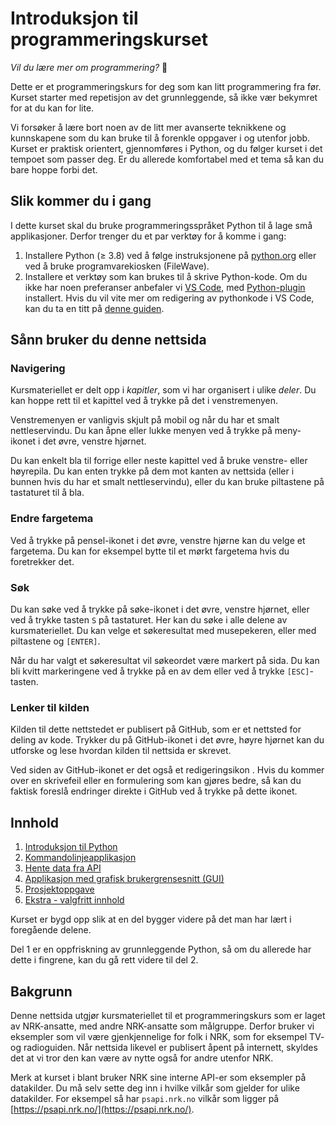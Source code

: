 # Introduksjon til programmeringskurset

_Vil du lære mer om programmering?_ 🎉

Dette er et programmeringskurs for deg som kan litt programmering fra før.
Kurset starter med repetisjon av det grunnleggende, så ikke vær bekymret for at du kan for lite.

Vi forsøker å lære bort noen av de litt mer avanserte teknikkene og kunnskapene som du kan bruke til å forenkle oppgaver i og utenfor jobb.
Kurset er praktisk orientert, gjennomføres i Python, og du følger kurset i det tempoet som passer deg.
Er du allerede komfortabel med et tema så kan du bare hoppe forbi det.


## Slik kommer du i gang

I dette kurset skal du bruke programmeringsspråket Python til å lage små applikasjoner. Derfor trenger du et par verktøy for å komme i gang:

1. Installere Python (&ge; 3.8) ved å følge instruksjonene på [python.org][python-nedlasting] eller ved å bruke programvarekiosken (FileWave).
2. Installere et verktøy som kan brukes til å skrive Python-kode.
   Om du ikke har noen preferanser anbefaler vi [VS Code][vs-code],
   med [Python-plugin][vs-code-python-plugin] installert.
   Hvis du vil vite mer om redigering av pythonkode i VS Code, kan du ta en titt på [denne guiden][vs-code-python-docs].

[python-nedlasting]: https://www.python.org/downloads/
[vs-code]: https://code.visualstudio.com/
[vs-code-python-plugin]: https://marketplace.visualstudio.com/items?itemName=ms-python.python
[vs-code-python-docs]: https://code.visualstudio.com/docs/languages/python


## Sånn bruker du denne nettsida

### Navigering

Kursmateriellet er delt opp i _kapitler_, som vi har organisert i ulike _deler_.
Du kan hoppe rett til et kapittel ved å trykke på det i venstremenyen.

Venstremenyen er vanligvis skjult på mobil og når du har et smalt nettleservindu.
Du kan åpne eller lukke menyen ved å trykke på meny-ikonet <i class="fa fa-bars"></i> i det øvre, venstre hjørnet.

Du kan enkelt bla til forrige eller neste kapittel ved å bruke venstre- eller høyrepila.
Du kan enten trykke på dem mot kanten av nettsida (eller i bunnen hvis du har et smalt nettleservindu), eller du kan bruke piltastene på tastaturet til å bla.


### Endre fargetema

Ved å trykke på pensel-ikonet <i class="fa fa-paint-brush"></i> i det øvre, venstre hjørne kan du velge et fargetema.
Du kan for eksempel bytte til et mørkt fargetema hvis du foretrekker det.


### Søk

Du kan søke ved å trykke på søke-ikonet <i class="fa fa-search"></i> i det øvre, venstre hjørnet,
eller ved å trykke tasten `S` på tastaturet.
Her kan du søke i alle delene av kursmateriellet.
Du kan velge et søkeresultat med musepekeren, eller med piltastene og `[ENTER]`.

Når du har valgt et søkeresultat vil søkeordet være markert på sida.
Du kan bli kvitt markeringene ved å trykke på en av dem eller ved å trykke `[ESC]`-tasten.


### Lenker til kilden

Kilden til dette nettstedet er publisert på GitHub, som er et nettsted for deling av kode.
Trykker du på GitHub-ikonet <i class="fa fa-github"></i> i det øvre, høyre hjørnet kan du utforske og lese hvordan kilden til nettsida er skrevet.

Ved siden av GitHub-ikonet er det også et redigeringsikon <i class="fa fa-edit"></i>.
Hvis du kommer over en skrivefeil eller en formulering som kan gjøres bedre, så kan du faktisk foreslå endringer direkte i GitHub ved å trykke på dette ikonet.


## Innhold

1. [Introduksjon til Python](kap1/)
2. [Kommandolinjeapplikasjon](kap2/)
3. [Hente data fra API](kap3/)
4. [Applikasjon med grafisk brukergrensesnitt (GUI)](kap4/)
5. [Prosjektoppgave](prosjektoppgave/)
6. [Ekstra - valgfritt innhold](ekstra/)
 
Kurset er bygd opp slik at en del bygger videre på det man har lært i foregående delene.

Del 1 er en oppfriskning av grunnleggende Python, så om du allerede har dette i fingrene, kan du gå rett videre til del 2.


## Bakgrunn

Denne nettsida utgjør kursmateriellet til et programmeringskurs som er laget av NRK-ansatte, med andre NRK-ansatte som målgruppe.
Derfor bruker vi eksempler som vil være gjenkjennelige for folk i NRK, som for eksempel TV- og radioguiden.
Når nettsida likevel er publisert åpent på internett, skyldes det at vi tror den kan være av nytte også for andre utenfor NRK.

Merk at kurset i blant bruker NRK sine interne API-er som eksempler på datakilder.
Du må selv sette deg inn i hvilke vilkår som gjelder for ulike datakilder.
For eksempel så har `psapi.nrk.no` vilkår som ligger på [https://psapi.nrk.no/](https://psapi.nrk.no/).
